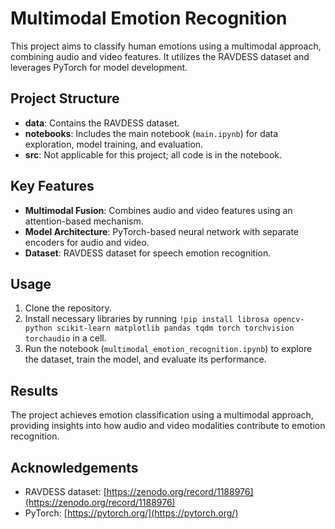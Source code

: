 # Multimodal Emotion Recognition

This project aims to classify human emotions using a multimodal approach, combining audio and video features. It utilizes the RAVDESS dataset and leverages PyTorch for model development.

## Project Structure

- **data**: Contains the RAVDESS dataset.
- **notebooks**: Includes the main notebook (`main.ipynb`) for data exploration, model training, and evaluation.
- **src**: Not applicable for this project; all code is in the notebook.

## Key Features

- **Multimodal Fusion**: Combines audio and video features using an attention-based mechanism.
- **Model Architecture**: PyTorch-based neural network with separate encoders for audio and video.
- **Dataset**: RAVDESS dataset for speech emotion recognition.

## Usage

1. Clone the repository.
2. Install necessary libraries by running `!pip install librosa opencv-python scikit-learn matplotlib pandas tqdm torch torchvision torchaudio` in a cell.
3. Run the notebook (`multimodal_emotion_recognition.ipynb`) to explore the dataset, train the model, and evaluate its performance.

## Results

The project achieves emotion classification using a multimodal approach, providing insights into how audio and video modalities contribute to emotion recognition.

## Acknowledgements

- RAVDESS dataset: [https://zenodo.org/record/1188976](https://zenodo.org/record/1188976)
- PyTorch: [https://pytorch.org/](https://pytorch.org/)
